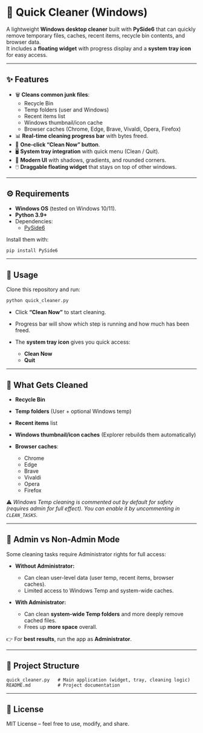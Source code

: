 # 🧹 Quick Cleaner (Windows)

A lightweight **Windows desktop cleaner** built with **PySide6** that can quickly remove temporary files, caches, recent items, recycle bin contents, and browser data.  
It includes a **floating widget** with progress display and a **system tray icon** for easy access.

---

## ✨ Features

- 🗑️ **Cleans common junk files**:
  - Recycle Bin  
  - Temp folders (user and Windows)  
  - Recent items list  
  - Windows thumbnail/icon cache  
  - Browser caches (Chrome, Edge, Brave, Vivaldi, Opera, Firefox)  
- 📊 **Real-time cleaning progress bar** with bytes freed.  
- 🚀 **One-click “Clean Now” button**.  
- 🖥️ **System tray integration** with quick menu (Clean / Quit).  
- 🎨 **Modern UI** with shadows, gradients, and rounded corners.  
- 🖱️ **Draggable floating widget** that stays on top of other windows.  

---

## ⚙️ Requirements

- **Windows OS** (tested on Windows 10/11).  
- **Python 3.9+**  
- Dependencies:
  - [PySide6](https://pypi.org/project/PySide6/)  

Install them with:

```bash
pip install PySide6
````

---

## 🚀 Usage

Clone this repository and run:

```bash
python quick_cleaner.py
```

* Click **“Clean Now”** to start cleaning.
* Progress bar will show which step is running and how much has been freed.
* The **system tray icon** gives you quick access:

  * **Clean Now**
  * **Quit**

---

## 🧹 What Gets Cleaned

* **Recycle Bin**
* **Temp folders** (User + optional Windows temp)
* **Recent items** list
* **Windows thumbnail/icon caches** (Explorer rebuilds them automatically)
* **Browser caches**:

  * Chrome
  * Edge
  * Brave
  * Vivaldi
  * Opera
  * Firefox

⚠️ *Windows Temp cleaning is commented out by default for safety (requires admin for full effect). You can enable it by uncommenting in `CLEAN_TASKS`.*

---

## 🔑 Admin vs Non-Admin Mode

Some cleaning tasks require Administrator rights for full access:

* **Without Administrator:**

  * Can clean user-level data (user temp, recent items, browser caches).
  * Limited access to Windows Temp and system-wide caches.

* **With Administrator:**

  * Can clean **system-wide Temp folders** and more deeply remove cached files.
  * Frees up **more space** overall.

👉 For **best results**, run the app as **Administrator**.

---

## 📂 Project Structure

```
quick_cleaner.py   # Main application (widget, tray, cleaning logic)
README.md          # Project documentation
```

---

## 📜 License

MIT License – feel free to use, modify, and share.
